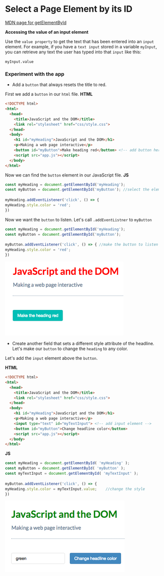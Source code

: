 # Select a Page Element by its ID

[MDN page for getElementById](https://developer.mozilla.org/en-US/docs/Web/API/Document/getElementById)

**Accessing the value of an input element**

Use the `value property` to get the text that has been entered into an `input` element. For example, if you have a `text input` stored in a variable `myInput`, you can retrieve any text the user has typed into that `input` like this:

`myInput.value`

### Experiment with the app

* Add a `button` that always resets the title to red.

First we add a `button` in our `html` file. 
**HTML**
```html
<!DOCTYPE html>
<html>
  <head>
    <title>JavaScript and the DOM</title>
    <link rel="stylesheet" href="css/style.css">
  </head>
  <body>
    <h1 id="myHeading">JavaScript and the DOM</h1>
    <p>Making a web page interactive</p>
    <button id="myButton">Make heading red</button> <!-- add button here -->
    <script src="app.js"></script>
  </body>
</html>
```
Now we can find the `button` element in our JavaScript file. 
**JS**
```js
const myHeading = document.getElementById('myHeading'); 
const myButton = document.getElementById('myButton'); //select the element `button`

myHeading.addEventListener('click', () => {
myHeading.style.color = 'red';            
})
```
Now we want the `button` to listen. Let's call `.addEventListner` to `myButton`

```js
const myHeading = document.getElementById('myHeading'); 
const myButton = document.getElementById('myButton');

myButton.addEventListener('click', () => { //make the button to listen
myHeading.style.color = 'red';            
})
```
![button-to-listen](../button-to-listen.png)

* Create another field that sets a different style attribute of the headline. Let's make our `button` to change the `heading` to any color.

Let's add the `input` element above the `button`. 

**HTML**
```html
<!DOCTYPE html>
<html>
  <head>
    <title>JavaScript and the DOM</title>
    <link rel="stylesheet" href="css/style.css">
  </head>
  <body>
    <h1 id="myHeading">JavaScript and the DOM</h1>
    <p>Making a web page interactive</p>
    <input type="text" id="myTextInput"> <!-- add input element -->
    <button id="myButton">Change headline color</button>
    <script src="app.js"></script>
  </body>
</html>
```
**JS**
```js
const myHeading = document.getElementById( 'myHeading' ); 
const myButton = document.getElementById( 'myButton' );
const myTextInput = document.getElementById( 'myTextInput' );

myButton.addEventListener('click', () => {
myHeading.style.color = myTextInput.value;    //change the style        
})
```
![input-to-listen](../input-to-listen.png)


